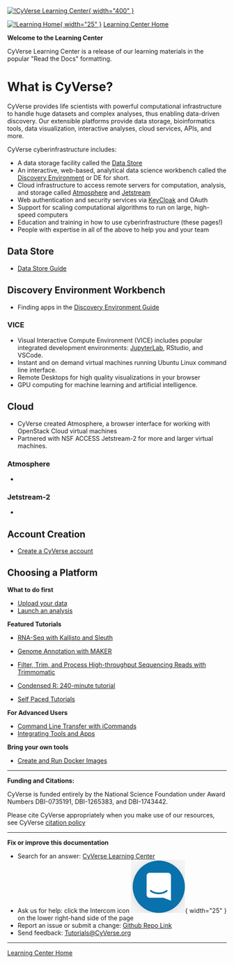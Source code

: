 [![!CyVerse Learning Center](https://github.com/tyson-swetnam/mkdocs-learning-materials-home/raw/main/assets/cyverse_cmyk.png "CyVerse Learning Center"){ width="400" }](https://learning.cyverse.org)

[![!Learning Home](https://github.com/tyson-swetnam/mkdocs-learning-materials-home/raw/main/assets/homeicon.png "Home"){ width="25" }](https://learning.cyverse.org) [Learning Center Home](http://learning.cyverse.org/)

**Welcome to the Learning Center**

CyVerse Learning Center is a release of our learning materials in the popular "Read the Docs" formatting.

# What is CyVerse?

CyVerse provides life scientists with powerful computational infrastructure to handle huge datasets and complex analyses, thus enabling data-driven discovery. Our extensible platforms provide data storage, bioinformatics tools, data visualization, interactive analyses, cloud services, APIs, and more.

CyVerse cyberinfrastructure includes:

  - A data storage facility called the [Data Store](https://data.cyverse.org)
  - An interactive, web-based, analytical data science workbench called the [Discovery Environment](https://de.cyverse.org) or DE for short. 
  - Cloud infrastructure to access remote servers for computation, analysis, and storage called [Atmosphere](https://atmo.cyverse.org) and [Jetstream](https://use.jetstream-cloud.org/application)
  - Web authentication and security services via [KeyCloak](https://kc.cyverse.org) and OAuth
  - Support for scaling computational algorithms to run on large, high-speed computers
  - Education and training in how to use cyberinfrastructure (these pages!)
  - People with expertise in all of the above to help you and your team

## Data Store

- [Data Store Guide](https://cyverse-data-store-guide.readthedocs-hosted.com/en/latest/)

## Discovery Environment Workbench

-   Finding apps in the [Discovery Environment Guide](http://learning.cyverse.org/projects/cyverse-discovery-environment-guide/)

### VICE

- Visual Interactive Compute Environment (VICE) includes popular integrated development environments: [JupyterLab](https://learning.cyverse.org/projects/vice/en/latest/user_guide/quick-jupyter.html), RStudio, and VSCode.
- Instant and on demand virtual machines running Ubuntu Linux command line interface.
- Remote Desktops for high quality visualizations in your browser
- GPU computing for machine learning and artificial intelligence.

## Cloud

- CyVerse created Atmosphere, a browser interface for working with OpenStack Cloud virtual machines
- Partnered with NSF ACCESS Jetstream-2 for more and larger virtual machines.

### Atmosphere

- 

### Jetstream-2

- 

## Account Creation

- [Create a CyVerse account](http://learning.cyverse.org/projects/cyverse-account-creation-quickstart/)

## Choosing a Platform

**What to do first**

- [Upload your data](https://cyverse-data-store-quickstart.readthedocs-hosted.com/en/latest/)
- [Launch an analysis](https://learning.cyverse.org/projects/cyverse-de2-guide/en/latest/step5.html)

**Featured Tutorials**

- [RNA-Seq with Kallisto and Sleuth](https://cyverse-kallisto-tutorial.readthedocs-hosted.com/en/latest/)
- [Genome Annotation with MAKER](https://cyverse-sciapps-guide.readthedocs-hosted.com/en/latest/annotation.html)
- [Filter, Trim, and Process High-throughput Sequencing Reads with Trimmomatic](https://cyverse-trimmomatic-quickstart.readthedocs-hosted.com/en/latest/)
- [Condensed R: 240-minute tutorial](https://cyverse-240-minute-r-tutorial.readthedocs-hosted.com/en/latest/) 

- [Self Paced Tutorials](https://learning.cyverse.org/en/latest/tutorials.html)

**For Advanced Users**

-   [Command Line Transfer with iCommands](https://learning.cyverse.org/projects/data_store_guide/en/latest/step2.html#)
-   [Integrating Tools and Apps](https://learning.cyverse.org/en/latest/tools_and_apps.html)

**Bring your own tools**

- [Create and Run Docker Images](https://cyverse-creating-docker-containers-quickstart.readthedocs-hosted.com/en/latest/)

-----------------------------------------------------------------------

**Funding and Citations:**

CyVerse is funded entirely by the National Science Foundation under
Award Numbers DBI-0735191, DBI-1265383, and DBI-1743442.

Please cite CyVerse appropriately when you make use of our resources,
see CyVerse [citation policy](http://www.cyverse.org/acknowledge-cite-cyverse)

-----------------------------------------------------------------------

**Fix or improve this documentation**

  - Search for an answer:
     [CyVerse Learning Center](https://learning.cyverse.org)
  - Ask us for help:
    click the Intercom icon ![Intercom](https://github.com/tyson-swetnam/cyverse_manual_template_mkdocs/raw/main/assets/intercom.png){ width="25" } on the lower right-hand side of the page
  - Report an issue or submit a change:
    [Github Repo Link](https://github.com/cyverse-learning-materials/)
  - Send feedback: <Tutorials@CyVerse.org>
  
------------------------------------------------------------------------

[Learning Center Home](http://learning.cyverse.org/)